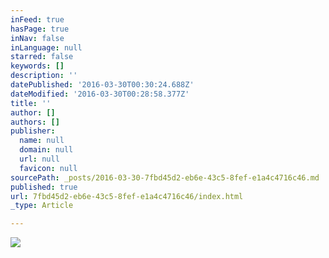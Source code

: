 ```yaml
---
inFeed: true
hasPage: true
inNav: false
inLanguage: null
starred: false
keywords: []
description: ''
datePublished: '2016-03-30T00:30:24.688Z'
dateModified: '2016-03-30T00:28:58.377Z'
title: ''
author: []
authors: []
publisher:
  name: null
  domain: null
  url: null
  favicon: null
sourcePath: _posts/2016-03-30-7fbd45d2-eb6e-43c5-8fef-e1a4c4716c46.md
published: true
url: 7fbd45d2-eb6e-43c5-8fef-e1a4c4716c46/index.html
_type: Article

---
```

![](https://the-grid-user-content.s3-us-west-2.amazonaws.com/2b4be438-75b4-481a-8057-b2092806b455.jpg)